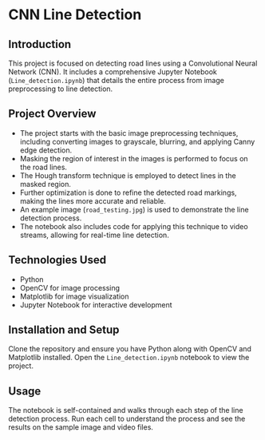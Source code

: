 # CNN Line Detection

## Introduction
This project is focused on detecting road lines using a Convolutional Neural Network (CNN). It includes a comprehensive Jupyter Notebook (`Line_detection.ipynb`) that details the entire process from image preprocessing to line detection.

## Project Overview
- The project starts with the basic image preprocessing techniques, including converting images to grayscale, blurring, and applying Canny edge detection.
- Masking the region of interest in the images is performed to focus on the road lines.
- The Hough transform technique is employed to detect lines in the masked region.
- Further optimization is done to refine the detected road markings, making the lines more accurate and reliable.
- An example image (`road_testing.jpg`) is used to demonstrate the line detection process.
- The notebook also includes code for applying this technique to video streams, allowing for real-time line detection.

## Technologies Used
- Python
- OpenCV for image processing
- Matplotlib for image visualization
- Jupyter Notebook for interactive development

## Installation and Setup
Clone the repository and ensure you have Python along with OpenCV and Matplotlib installed. Open the `Line_detection.ipynb` notebook to view the project.

## Usage
The notebook is self-contained and walks through each step of the line detection process. Run each cell to understand the process and see the results on the sample image and video files.


